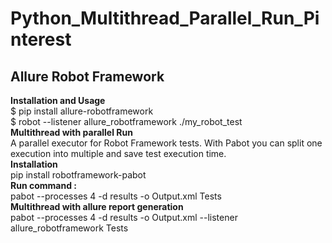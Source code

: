 # Python_Multithread_Parallel_Run_Pinterest
## Allure Robot Framework
**Installation and Usage**
<br>
$ pip install allure-robotframework
<br>
$ robot --listener allure_robotframework ./my_robot_test
<br>
**Multithread with parallel Run**
<br>
A parallel executor for Robot Framework tests. With Pabot you can split one execution into multiple and save test execution time.
<br>
**Installation**
<br>
pip install robotframework-pabot
<br>
**Run command :**
<br>
pabot --processes 4 -d results -o Output.xml Tests
<br>
**Multithread with allure report generation**
<br>
pabot --processes 4 -d results -o Output.xml --listener allure_robotframework Tests


